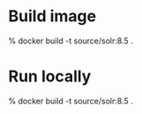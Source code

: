 # Build image
% docker build -t source/solr:8.5 .

# Run locally
% docker build -t source/solr:8.5 .
